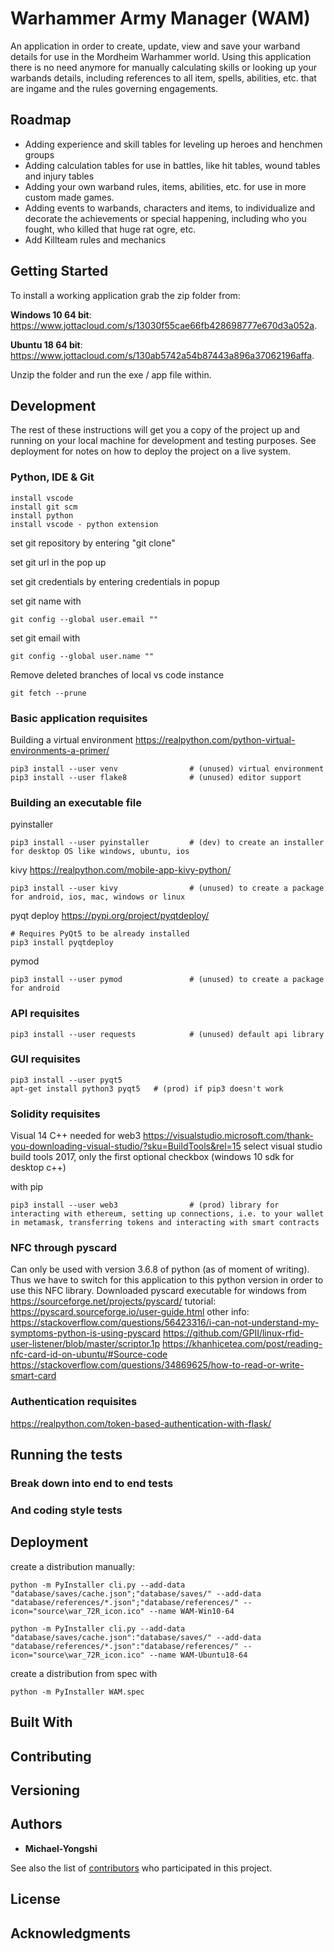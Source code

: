 # Warhammer Army Manager (WAM)

An application in order to create, update, view and save your warband details for use in the Mordheim Warhammer world. Using this application there is no need anymore for manually calculating skills or looking up your warbands details, including references to all item, spells, abilities, etc. that are ingame and the rules governing engagements.

## Roadmap
- Adding experience and skill tables for leveling up heroes and henchmen groups
- Adding calculation tables for use in battles, like hit tables, wound tables and injury tables
- Adding your own warband rules, items, abilities, etc. for use in more custom made games.
- Adding events to warbands, characters and items, to individualize and decorate the achievements or special happening, including who you fought, who killed that huge rat ogre, etc.
- Add Killteam rules and mechanics

## Getting Started

To install a working application grab the zip folder from:

<b>Windows 10 64 bit</b>: https://www.jottacloud.com/s/13030f55cae66fb428698777e670d3a052a. 

<b>Ubuntu 18 64 bit</b>: https://www.jottacloud.com/s/130ab5742a54b87443a896a37062196affa.

Unzip the folder and run the exe / app file within.

## Development

The rest of these instructions will get you a copy of the project up and running on your local machine for development and testing purposes. See deployment for notes on how to deploy the project on a live system.

### Python, IDE & Git

```
install vscode
install git scm
install python
install vscode - python extension
```

set git repository by entering "git clone"

set git url in the pop up

set git credentials by entering credentials in popup

set git name with 
```
git config --global user.email ""
```
set git email with 
```
git config --global user.name ""
```

Remove deleted branches of local vs code instance
```
git fetch --prune
```

### Basic application requisites

Building a virtual environment
https://realpython.com/python-virtual-environments-a-primer/
```
pip3 install --user venv                # (unused) virtual environment
pip3 install --user flake8              # (unused) editor support
```

### Building an executable file

pyinstaller
```
pip3 install --user pyinstaller         # (dev) to create an installer for desktop OS like windows, ubuntu, ios
```

kivy
https://realpython.com/mobile-app-kivy-python/
```
pip3 install --user kivy                # (unused) to create a package for android, ios, mac, windows or linux
```

pyqt deploy
https://pypi.org/project/pyqtdeploy/
```
# Requires PyQt5 to be already installed
pip3 install pyqtdeploy
```

pymod
```
pip3 install --user pymod               # (unused) to create a package for android
```

### API requisites

```
pip3 install --user requests            # (unused) default api library
```

### GUI requisites

```
pip3 install --user pyqt5
apt-get install python3 pyqt5   # (prod) if pip3 doesn't work
```

### Solidity requisites

Visual 14 C++ needed for web3
https://visualstudio.microsoft.com/thank-you-downloading-visual-studio/?sku=BuildTools&rel=15
select visual studio build tools 2017, only the first optional checkbox (windows 10 sdk for desktop c++)

with pip
```
pip3 install --user web3                # (prod) library for interacting with ethereum, setting up connections, i.e. to your wallet in metamask, transferring tokens and interacting with smart contracts
```

### NFC through pyscard
Can only be used with version 3.6.8 of python (as of moment of writing). Thus we have to switch for this application to this python version in order to use this NFC library.
Downloaded pyscard executable for windows from https://sourceforge.net/projects/pyscard/
tutorial: https://pyscard.sourceforge.io/user-guide.html
other info:
https://stackoverflow.com/questions/56423316/i-can-not-understand-my-symptoms-python-is-using-pyscard
https://github.com/GPII/linux-rfid-user-listener/blob/master/scriptor.1p
https://khanhicetea.com/post/reading-nfc-card-id-on-ubuntu/#Source-code
https://stackoverflow.com/questions/34869625/how-to-read-or-write-smart-card

### Authentication requisites
https://realpython.com/token-based-authentication-with-flask/


## Running the tests



### Break down into end to end tests



### And coding style tests



## Deployment

create a distribution manually: 
```
python -m PyInstaller cli.py --add-data "database/saves/cache.json";"database/saves/" --add-data "database/references/*.json";"database/references/" --icon="source\war_72R_icon.ico" --name WAM-Win10-64

python -m PyInstaller cli.py --add-data "database/saves/cache.json":"database/saves/" --add-data "database/references/*.json":"database/references/" --icon="source\war_72R_icon.ico" --name WAM-Ubuntu18-64
```
<!-- python -m PyInstaller cli.py --add-data "database/saves/cache.json";"database/saves/" --add-data "database/references/*.json";"database/references/" --icon="source\war_72R_icon.ico" --name WAM_OF --onefile -->

create a distribution from spec with 
```
python -m PyInstaller WAM.spec
```
<!-- python -m PyInstaller WAM_OF.spec -->

## Built With



## Contributing



## Versioning



## Authors

* **Michael-Yongshi** 

See also the list of [contributors](https://github.com/your/project/contributors) who participated in this project.

## License



## Acknowledgments



